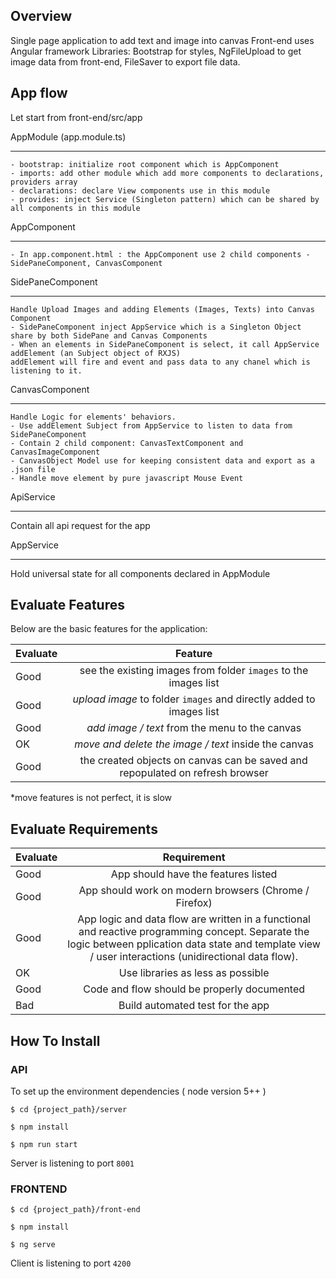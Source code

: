 ## Overview

Single page application to add text and image into canvas
Front-end uses Angular framework
Libraries: Bootstrap for styles, NgFileUpload to get image data from front-end, FileSaver to export file data.

## App flow

Let start from front-end/src/app

AppModule (app.module.ts)

---
    - bootstrap: initialize root component which is AppComponent
    - imports: add other module which add more components to declarations, providers array
    - declarations: declare View components use in this module
    - provides: inject Service (Singleton pattern) which can be shared by all components in this module

AppComponent

---
    - In app.component.html : the AppComponent use 2 child components - SidePaneComponent, CanvasComponent

SidePaneComponent

---
    Handle Upload Images and adding Elements (Images, Texts) into Canvas Component
    - SidePaneComponent inject AppService which is a Singleton Object share by both SidePane and Canvas Components
    - When an elements in SidePaneComponent is select, it call AppService addElement (an Subject object of RXJS)
    addElement will fire and event and pass data to any chanel which is listening to it.

CanvasComponent

---
    Handle Logic for elements' behaviors.
    - Use addElement Subject from AppService to listen to data from SidePaneComponent
    - Contain 2 child component: CanvasTextComponent and CanvasImageComponent
    - CanvasObject Model use for keeping consistent data and export as a .json file
    - Handle move element by pure javascript Mouse Event

ApiService

---
Contain all api request for the app

AppService

---
Hold universal state for all components declared in AppModule


## Evaluate Features

Below are the basic features for the application:

| Evaluate | Feature |
|-----------|:-----------:|
| Good | see the existing images from folder `images` to the images list |
| Good | *upload image* to folder `images` and directly added to images list |
| Good | *add image / text* from the menu to the canvas |
| OK   | *move and delete the image / text* inside the canvas |
| Good | the created objects on canvas can be saved and repopulated on refresh browser |

*move features is not perfect, it is slow


## Evaluate Requirements

| Evaluate | Requirement |
|-----------|:-----------:|
| Good | App should have the features listed |
| Good | App should work on modern browsers (Chrome / Firefox)|
| Good | App logic and data flow are written in a functional and reactive programming concept. Separate the logic between pplication data state and template view / user interactions (unidirectional data flow).|
| OK   | Use libraries as less as possible|
| Good | Code and flow should be properly documented|
| Bad  | Build automated test for the app|


## How To Install

### API

To set up the environment dependencies ( node version 5++ )

```
$ cd {project_path}/server

$ npm install

$ npm run start
```

Server is listening to port `8001`

### FRONTEND

```
$ cd {project_path}/front-end

$ npm install

$ ng serve
```

Client is listening to port `4200`


